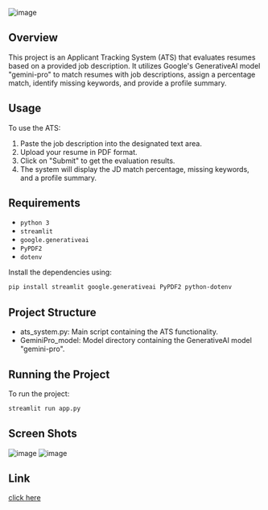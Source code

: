 ![image](https://github.com/Mr-Vicky-01/YT-Video-Summarizer/assets/143078285/962938a2-c064-44bb-9388-690353a12d49)

## Overview
This project is an Applicant Tracking System (ATS) that evaluates resumes based on a provided job description. It utilizes Google's GenerativeAI model "gemini-pro" to match resumes with job descriptions, assign a percentage match, identify missing keywords, and provide a profile summary.

## Usage
To use the ATS:
1. Paste the job description into the designated text area.
2. Upload your resume in PDF format.
3. Click on "Submit" to get the evaluation results.
4. The system will display the JD match percentage, missing keywords, and a profile summary.

## Requirements
- `python 3`
- `streamlit`
- `google.generativeai`
- `PyPDF2`
- `dotenv`

Install the dependencies using:
```bash
pip install streamlit google.generativeai PyPDF2 python-dotenv
```

## Project Structure
- ats_system.py: Main script containing the ATS functionality.
- GeminiPro_model: Model directory containing the GenerativeAI model "gemini-pro".

## Running the Project

To run the project:
```bash
streamlit run app.py
```

## Screen Shots

![image](https://github.com/Mr-Vicky-01/YT-Video-Summarizer/assets/143078285/0d3f0520-f6ff-4465-b5a2-32cd89c8b9f7)
![image](https://github.com/Mr-Vicky-01/YT-Video-Summarizer/assets/143078285/07f391e3-6d5d-4f9a-8719-22f962ad5b06)

## Link

[click here](https://huggingface.co/spaces/Mr-Vicky-01/ATS-System)
